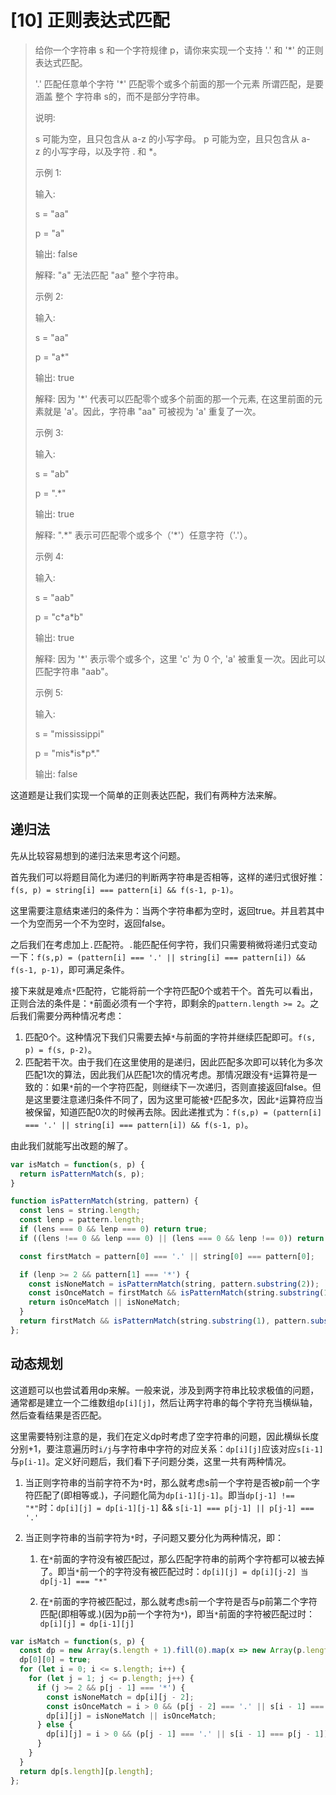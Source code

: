 # [10] 正则表达式匹配

>给你一个字符串 s 和一个字符规律 p，请你来实现一个支持 '.' 和 '*' 的正则表达式匹配。
>
>'.' 匹配任意单个字符
>'*' 匹配零个或多个前面的那一个元素
>所谓匹配，是要涵盖 整个 字符串 s的，而不是部分字符串。
>
>说明:
>
>s 可能为空，且只包含从 a-z 的小写字母。
>p 可能为空，且只包含从 a-z 的小写字母，以及字符 . 和 *。
>
>示例 1:
>
>输入:
>
>s = "aa"
>
>p = "a"
>
>输出: false
>
>解释: "a" 无法匹配 "aa" 整个字符串。
>
>示例 2:
>
>输入:
>
>s = "aa"
>
>p = "a*"
>
>输出: true
>
>解释: 因为 '*' 代表可以匹配零个或多个前面的那一个元素, 在这里前面的元素就是 'a'。因此，字符串 "aa" 可被视为 'a' 重复了一次。
>
>示例 3:
>
>输入:
>
>s = "ab"
>
>p = ".*"
>
>输出: true
>
>解释: ".\*" 表示可匹配零个或多个（'\*'）任意字符（'.'）。
>
>示例 4:
>
>输入:
>
>s = "aab"
>
>p = "c\*a\*b"
>
>输出: true
>
>解释: 因为 '*' 表示零个或多个，这里 'c' 为 0 个, 'a' 被重复一次。因此可以匹配字符串 "aab"。
>
>示例 5:
>
>输入:
>
>s = "mississippi"
>
>p = "mis\*is\*p\*."
>
>输出: false

这道题是让我们实现一个简单的正则表达匹配，我们有两种方法来解。

## 递归法

先从比较容易想到的递归法来思考这个问题。

首先我们可以将题目简化为递归的判断两字符串是否相等，这样的递归式很好推：`f(s, p) = string[i] === pattern[i] && f(s-1, p-1)`。

这里需要注意结束递归的条件为：当两个字符串都为空时，返回true。并且若其中一个为空而另一个不为空时，返回false。

之后我们在考虑加上`.`匹配符。`.`能匹配任何字符，我们只需要稍微将递归式变动一下：`f(s,p) = (pattern[i] === '.' || string[i] === pattern[i]) && f(s-1, p-1)`，即可满足条件。

接下来就是难点`*`匹配符，它能将前一个字符匹配0个或若干个。首先可以看出，正则合法的条件是：`*`前面必须有一个字符，即剩余的`pattern.length >= 2`。之后我们需要分两种情况考虑：

1. 匹配0个。这种情况下我们只需要去掉`*`与前面的字符并继续匹配即可。`f(s, p) = f(s, p-2)`。
2. 匹配若干次。由于我们在这里使用的是递归，因此匹配多次即可以转化为多次匹配1次的算法，因此我们从匹配1次的情况考虑。那情况跟没有`*`运算符是一致的：如果`*`前的一个字符匹配，则继续下一次递归，否则直接返回false。但是这里要注意递归条件不同了，因为这里可能被`*`匹配多次，因此`*`运算符应当被保留，知道匹配0次的时候再去除。因此递推式为：`f(s,p) = (pattern[i] === '.' || string[i] === pattern[i]) && f(s-1, p)`。

由此我们就能写出改题的解了。

```js
var isMatch = function(s, p) {
  return isPatternMatch(s, p);
}

function isPatternMatch(string, pattern) {
  const lens = string.length;
  const lenp = pattern.length;
  if (lens === 0 && lenp === 0) return true;
  if ((lens !== 0 && lenp === 0) || (lens === 0 && lenp !== 0)) return false;

  const firstMatch = pattern[0] === '.' || string[0] === pattern[0];

  if (lenp >= 2 && pattern[1] === '*') {
    const isNoneMatch = isPatternMatch(string, pattern.substring(2));
    const isOnceMatch = firstMatch && isPatternMatch(string.substring(1), pattern);
    return isOnceMatch || isNoneMatch;
  }
  return firstMatch && isPatternMatch(string.substring(1), pattern.substring(1));
};
```

## 动态规划

这道题可以也尝试着用dp来解。一般来说，涉及到两字符串比较求极值的问题，通常都是建立一个二维数组`dp[i][j]`，然后让两字符串的每个字符充当横纵轴，然后查看结果是否匹配。

这里需要特别注意的是，我们在定义dp时考虑了空字符串的问题，因此横纵长度分别+1，要注意遍历时`i/j`与字符串中字符的对应关系：`dp[i][j]`应该对应`s[i-1]`与`p[i-1]`。定义好问题后，我们看下子问题分类，这里一共有两种情况。

1. 当正则字符串的当前字符不为`*`时，那么就考虑s前一个字符是否被p前一个字符匹配了(即相等或.)，子问题化简为`dp[i-1][j-1]`。即当`dp[j-1] !== "*"`时：`dp[i][j] = dp[i-1][j-1]` && `s[i-1] === p[j-1] || p[j-1] === '.'`

2. 当正则字符串的当前字符为`*`时，子问题又要分化为两种情况，即：

    1. 在`*`前面的字符没有被匹配过，那么匹配字符串的前两个字符都可以被去掉了。即当`*`前一个的字符没有被匹配过时：`dp[i][j] = dp[i][j-2] 当dp[j-1] === "*"`

    2. 在`*`前面的字符被匹配过，那么就考虑s前一个字符是否与p前第二个字符匹配(即相等或.)(因为p前一个字符为`*`)，即当`*`前面的字符被匹配过时：`dp[i][j] = dp[i-1][j]`

```js
var isMatch = function(s, p) {
  const dp = new Array(s.length + 1).fill(0).map(x => new Array(p.length + 1).fill(false));
  dp[0][0] = true;
  for (let i = 0; i <= s.length; i++) {
    for (let j = 1; j <= p.length; j++) {
      if (j >= 2 && p[j - 1] === '*') {
        const isNoneMatch = dp[i][j - 2];
        const isOnceMatch = i > 0 && (p[j - 2] === '.' || s[i - 1] === p[j - 2]) && dp[i - 1][j];
        dp[i][j] = isNoneMatch || isOnceMatch;
      } else {
        dp[i][j] = i > 0 && (p[j - 1] === '.' || s[i - 1] === p[j - 1]) && dp[i - 1][j - 1];
      }
    }
  }
  return dp[s.length][p.length];
};
```
